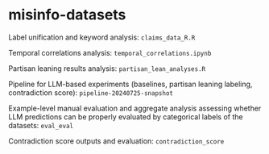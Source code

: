 # misinfo-datasets

Label unification and keyword analysis: `claims_data_R.R`

Temporal correlations analysis: `temporal_correlations.ipynb`

Partisan leaning results analysis: `partisan_lean_analyses.R`

Pipeline for LLM-based experiments (baselines, partisan leaning labeling, contradiction score): `pipeline-20240725-snapshot`

Example-level manual evaluation and aggregate analysis assessing whether LLM predictions can be properly evaluated by categorical labels of the datasets: `eval_eval`

Contradiction score outputs and evaluation: `contradiction_score`
